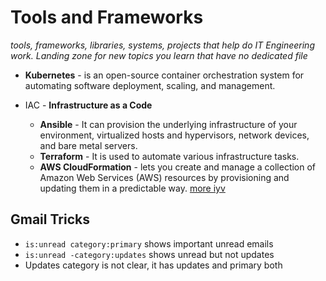 # Tools and Frameworks

_tools, frameworks, libraries, systems, projects that help do IT Engineering work. Landing zone for new topics you learn that have no dedicated file_

- **Kubernetes** - is an open-source container orchestration system for automating software deployment, scaling, and management.


- IAC - **Infrastructure as a Code**
  - **Ansible** - It can provision the underlying infrastructure of your environment, virtualized hosts and hypervisors, network devices, and bare metal servers.
  - **Terraform** - It is used to automate various infrastructure tasks.
  - **AWS CloudFormation** - lets you create and manage a collection of Amazon Web Services (AWS) resources by provisioning and updating them in a predictable way. [more iyv](./aws-amazon-web-services.md#aws-cloudformation)


## Gmail Tricks

- `is:unread category:primary` shows important unread emails
- `is:unread -category:updates` shows unread but not updates
- Updates category is not clear, it has updates and primary both








